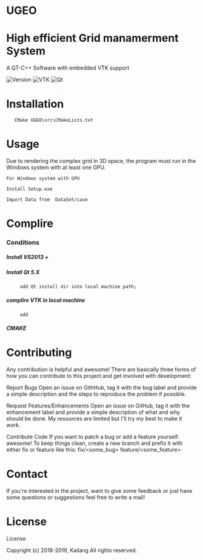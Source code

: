# UGEO

# High efficient Grid manamerment System

A QT-C++ Software with embedded VTK support

![Version](https://img.shields.io/badge/version-1.0.0-blue.svg)
![VTK](https://img.shields.io/badge/VTK-8.2.0-red.svg)
![Qt](https://img.shields.io/badge/Qt-5.12.1-green.svg)

# Installation

```
   CMake UGEO\src\CMakeLists.txt
```

# Usage
  
  Due to rendering the complex grid in 3D space, the program must run in the Windows system with at least one GPU.
  
  ```
  For Windows system with GPU
  
  Install Setup.exe
  
  Import Data from  DataSet/case
  ```

# Complire 

   ### Conditions
   ##### Install VS2013 + 
   ##### Install Qt 5.X 
         add Qt install dir into local machine path; 
   ##### complire VTK in local machine
         add 
   ##### CMAKE 
   
# Contributing
Any contribution is helpful and awesome! There are basically three forms of how you can contribute to this project and get involved with development:

Report Bugs
Open an issue on GithHub, tag it with the bug label and provide a simple description and the steps to reproduce the problem if possible.

Request Features/Enhancements
Open an issue on GitHub, tag it with the enhancement label and provide a simple description of what and why should be done. My resources are limited but I'll try my best to make it work.

Contribute Code
If you want to patch a bug or add a feature yourself: awesome! To keep things clean, create a new branch and prefix it with either fix or feature like this:
fix/<some_bug>
feature/<some_feature>

# Contact
If you're interested in the project, want to give some feedback or just have some questions or suggestions
feel free to write a mail! 

# License
License

Copyright (c) 2018-2019, Kailang All rights reserved.
  
